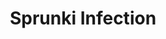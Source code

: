 ---
slug: sprunki-infection-2746
title: Sprunki Infection
description: "Sprunki Infection is an exciting online game. Play for free directly in your browser!"
icon: /images/popular_mods/Sprunki Infection.png
url: https://wowtbc.net/sprunkin/infection/index.html
previewImage: /images/popular_mods/Sprunki Infection.png
type: popular mods

# SEO配置
seo:
  title: "Sprunki Infection - Play Free Online Game | Fun Browser Games"
  description: "Sprunki Infection - Play this fun online game for free in your browser. No download required!"
  ogImage: "/images/popular_mods/Sprunki Infection.png"
  keywords: "sprunki-infection-2746, online game, browser game, free game, popular mods game, play online"

videoUrls:
  - https://www.youtube.com/embed/example1
  - https://www.youtube.com/embed/example2

whyPlay:
  title: "Why Play Sprunki Infection?"
  items:
    - "Immersive Gameplay: Sprunki Infection offers an engaging and immersive gaming experience that will keep you entertained for hours"
    - "Challenging Levels: Test your skills with increasingly difficult challenges and obstacles"
    - "Beautiful Graphics: Enjoy stunning visuals and smooth animations that bring the game world to life"
    - "Regular Updates: New content and features are added regularly to keep the game fresh and exciting"
    - "Free to Play: Experience all the fun without spending a penny"
    - "Community Features: Connect with other players, share strategies, and compete for high scores"
    - "Cross-Platform: Play on any device with a web browser, no downloads required"

features:
  title: "Key Features of Sprunki Infection"
  image: "/images/popular_mods/Sprunki Infection.png"
  items:
    - "Intuitive Controls: Easy to learn controls make Sprunki Infection accessible for players of all skill levels"
    - "Multiple Game Modes: Enjoy various gameplay options that provide different challenges and experiences"
    - "Character Customization: Personalize your gaming experience with unique characters and items"
    - "Achievement System: Complete special tasks to earn rewards and recognition"
    - "Leaderboards: Compete with players worldwide and see who can achieve the highest scores"

characteristics:
  title: "Game Characteristics"
  image: "/images/popular_mods/Sprunki Infection.png"
  items:
    - "Genre: Popular mods game with elements of strategy and skill"
    - "Difficulty: Suitable for both casual gamers and those seeking a challenge"
    - "Play Time: Quick sessions or extended gameplay, depending on your preference"
    - "Art Style: Vibrant and engaging visuals that enhance the gaming experience"
    - "Sound Design: Immersive audio that complements the gameplay perfectly"

info: "Sprunki Infection is an exciting online game that offers players a unique and engaging gaming experience. With its intuitive controls, stunning visuals, and challenging gameplay, Sprunki Infection provides hours of entertainment for players of all ages and skill levels. Whether you're looking for a quick gaming session during a break or an extended play session, Sprunki Infection delivers an immersive experience that will keep you coming back for more. The game features multiple levels of increasing difficulty, ensuring that players are constantly challenged as they progress. With regular updates adding new content and features, Sprunki Infection remains fresh and exciting, providing endless entertainment options for its growing community of players."

howToPlayIntro: "Welcome to Sprunki Infection! This guide will walk you through the basics and help you master the game. Whether you're a beginner or looking to improve your skills, these tips and instructions will enhance your gaming experience."

howToPlaySteps:
  - title: "Getting Started"
    description: "Begin your Sprunki Infection adventure by familiarizing yourself with the controls. Use your keyboard or mouse to navigate through the game interface. The tutorial will guide you through the basic mechanics and help you understand the objectives."
  - title: "Understanding the Objectives"
    description: "In Sprunki Infection, your main goal is to progress through levels by completing specific objectives. Each level presents unique challenges that require different strategies and approaches."
  - title: "Mastering the Controls"
    description: "Practice using the controls to improve your precision and reaction time. Sprunki Infection requires quick reflexes and strategic thinking to overcome obstacles and defeat opponents."
  - title: "Utilizing Power-ups"
    description: "Collect power-ups throughout the game to enhance your abilities and overcome difficult challenges. Each power-up offers unique advantages that can be crucial for success."
  - title: "Developing Strategies"
    description: "As you progress in Sprunki Infection, develop effective strategies for different scenarios. Analyze patterns, anticipate challenges, and adapt your approach to maximize your performance."

faq:
  title: "Frequently Asked Questions about Sprunki Infection"
  items:
    - question: "Is Sprunki Infection free to play?"
      answer: "Yes, Sprunki Infection is completely free to play directly in your web browser. No downloads or purchases are required to enjoy the full game experience."
    - question: "Can I play Sprunki Infection on mobile devices?"
      answer: "Yes, Sprunki Infection is optimized for both desktop and mobile play. You can enjoy the game on any device with a web browser and internet connection."
    - question: "Are there any in-game purchases?"
      answer: "While Sprunki Infection is free to play, there may be optional in-game purchases available for cosmetic items or additional features that don't affect core gameplay."
    - question: "How often is Sprunki Infection updated?"
      answer: "The developers regularly update Sprunki Infection with new content, features, and improvements based on player feedback and game performance."
    - question: "Can I play Sprunki Infection offline?"
      answer: "Currently, Sprunki Infection requires an internet connection to play as it's a browser-based online game."
    - question: "Is Sprunki Infection suitable for children?"
      answer: "Yes, Sprunki Infection is designed to be family-friendly and suitable for players of all ages."
    - question: "How do I report bugs or issues?"
      answer: "If you encounter any problems while playing Sprunki Infection, you can report them through the game's support page or contact the developers directly through their website."
    - question: "Still Have Questions?"
      answer: "If you have additional questions about Sprunki Infection that aren't covered in this FAQ, please visit our support center or contact our customer service team for assistance."
---